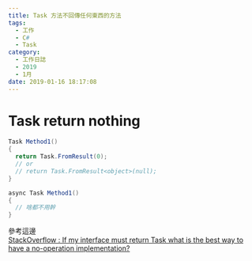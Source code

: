 ```yaml
---
title: Task 方法不回傳任何東西的方法
tags:
  - 工作
  - C#
  - Task
category:
  - 工作日誌
  - 2019
  - 1月
date: 2019-01-16 18:17:08
---
```

# Task return nothing #

```C#
Task Method1()
{
  return Task.FromResult(0);
  // or 
  // return Task.FromResult<object>(null);
}
```

```C#
async Task Method1()
{
  // 啥都不用幹
}
```

參考這邊  
[StackOverflow : If my interface must return Task what is the best way to have a no-operation implementation?](https://stackoverflow.com/questions/13127177/if-my-interface-must-return-task-what-is-the-best-way-to-have-a-no-operation-imp)
